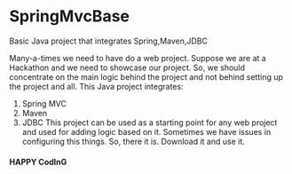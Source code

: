 # SpringMvcBase

Basic Java project that integrates Spring,Maven,JDBC

Many-a-times we need to have do a web project. Suppose we are at a Hackathon and we need to showcase our project. So, we should concentrate on the main logic behind the project and not behind setting up the project and all.
This Java project integrates:
1. Spring MVC
2. Maven
3. JDBC
This project can be used as a starting point for any web project and used for adding logic based on it. Sometimes we have issues in configuring this things. So, there it is. Download it and use it.
#### HAPPY CodInG ####
